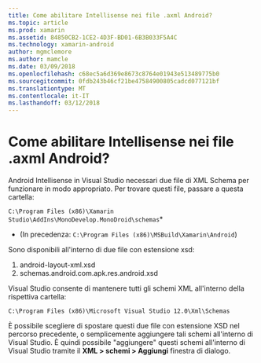 ```yaml
---
title: Come abilitare Intellisense nei file .axml Android?
ms.topic: article
ms.prod: xamarin
ms.assetid: 84850CB2-1CE2-4D3F-BD01-6B3B033F5A4C
ms.technology: xamarin-android
author: mgmclemore
ms.author: mamcle
ms.date: 03/09/2018
ms.openlocfilehash: c68ec5a6d369e8673c8764e01943e513489775b0
ms.sourcegitcommit: 0fdb243b46cf21be47584900805cadcd077121bf
ms.translationtype: MT
ms.contentlocale: it-IT
ms.lasthandoff: 03/12/2018
---
```

# <a name="how-do-i-enable-intellisense-in-android-axml-files"></a>Come abilitare Intellisense nei file .axml Android?

Android Intellisense in Visual Studio necessari due file di XML Schema per funzionare in modo appropriato. Per trovare questi file, passare a questa cartella:

`C:\Program Files (x86)\Xamarin Studio\AddIns\MonoDevelop.MonoDroid\schemas`*

* (In precedenza: `C:\Program Files (x86)\MSBuild\Xamarin\Android`)

Sono disponibili all'interno di due file con estensione xsd:

1. android-layout-xml.xsd
2. schemas.android.com.apk.res.android.xsd

Visual Studio consente di mantenere tutti gli schemi XML all'interno della rispettiva cartella:

`C:\Program Files (x86)\Microsoft Visual Studio 12.0\Xml\Schemas`

È possibile scegliere di spostare questi due file con estensione XSD nel percorso precedente, o semplicemente aggiungere tali schemi all'interno di Visual Studio. È quindi possibile "aggiungere" questi schemi all'interno di Visual Studio tramite il **XML > schemi > Aggiungi** finestra di dialogo.






